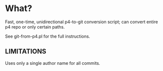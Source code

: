 What?
================================================================================
Fast, one-time, unidirectional p4-to-git conversion script; can convert entire p4 repo or only certain paths.

See git-from-p4.pl for the full instructions.



LIMITATIONS
--------------------------------------------------------------------------------
Uses only a single author name for all commits.

